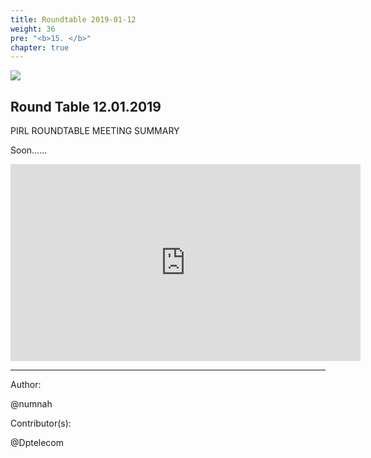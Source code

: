 ```yaml
---
title: Roundtable 2019-01-12
weight: 36
pre: "<b>15. </b>"
chapter: true
---
```

![](/images_headers/round_table.png)


## Round Table 12.01.2019

﻿PIRL ROUNDTABLE MEETING SUMMARY


Soon......


<iframe width="560" height="315" src="https://www.youtube.com/embed/wzMcbj7KOA8" frameborder="0" allow="accelerometer; autoplay; encrypted-media; gyroscope; picture-in-picture" allowfullscreen></iframe>









---
Author:


@numnah



Contributor(s):


@Dptelecom
